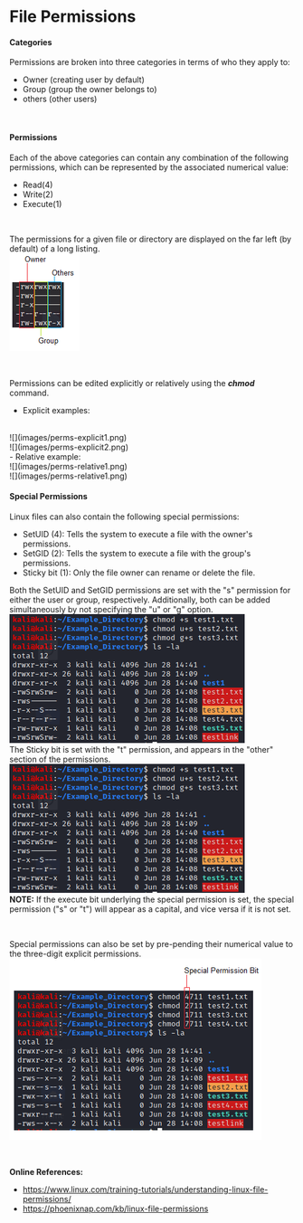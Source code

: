 # File Permissions

#### **Categories**
Permissions are broken into three categories in terms of who they apply to:
- Owner (creating user by default)
- Group (group the owner belongs to)
- others (other users)

<br>

#### **Permissions**
Each of the above categories can contain any combination of the following permissions, which can be represented by the associated numerical value:
- Read(4)
- Write(2)
- Execute(1)

<br>

The permissions for a given file or directory are displayed on the far left (by default) of a long listing. 
<br>
![](images/perms.png)
<br>

<br> 

Permissions can be edited explicitly or relatively using the ***chmod*** command.
- Explicit examples:
<br>
![](images/perms-explicit1.png)
<br>
![](images/perms-explicit2.png)
<br>
- Relative example:
<br>
![](images/perms-relative1.png)
<br>
![](images/perms-relative1.png)

<br>

#### Special Permissions
Linux files can also contain the following special permissions:
- SetUID (4): Tells the system to execute a file with the owner's permissions. 
- SetGID (2): Tells the system to execute a file with the group's permissions.
- Sticky bit (1): Only the file owner can rename or delete the file.

Both the SetUID and SetGID permissions are set with the "s" permission for either the user or group, respectively. Additionally, both can be added simultaneously by not specifying the "u" or "g" option. 
<br>
![](images/setuid-setgid.png)
<br>
The Sticky bit is set with the "t" permission, and appears in the "other" section of the permissions.
<br>
![](images/setuid-setgid.png)
<br>
**NOTE:** If the execute bit underlying the special permission is set, the special permission ("s" or "t") will appear as a capital, and vice versa if it is not set.

<br> 

Special permissions can also be set by pre-pending their numerical value to the three-digit explicit permissions. 
<br>
![](images/special-perms-explicit.png)

<br>

**Online References:**
- https://www.linux.com/training-tutorials/understanding-linux-file-permissions/
- https://phoenixnap.com/kb/linux-file-permissions

